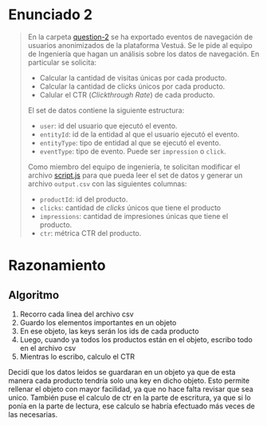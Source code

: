 # Enunciado 2

> En la carpeta [question-2](https://bitbucket.org/vestua-com/questions/src/main/question-2/) se ha exportado eventos de navegación de usuarios anonimizados de la plataforma Vestuá. Se le pide al equipo de Ingeniería que hagan un análisis sobre los datos de navegación. En particular se solicita:
>
> - Calcular la cantidad de visitas únicas por cada producto.
> - Calcular la cantidad de clicks únicos por cada producto.
> - Calular el CTR (*Clickthrough Rate*) de cada producto.
> 
> El set de datos contiene la siguiente estructura:
> 
> - `user`: id del usuario que ejecutó el evento.
> - `entityId`: id de la entidad al que el usuario ejecutó el evento.
> - `entityType`: tipo de entidad al que se ejecutó el evento.
> - `eventType`: tipo de evento. Puede ser `impression` o `click`.
> 
> Como miembro del equipo de ingeniería, te solicitan modificar el archivo [script.js](https://bitbucket.org/vestua-com/questions/src/main/question-2/script.js) para que pueda leer el set de datos y generar un archivo `output.csv` con las siguientes columnas:
> 
> - `productId`: id del producto.
> - `clicks`: cantidad de *clicks* únicos que tiene el producto
> - `impressions`: cantidad de impresiones únicas que tiene el producto.
> - `ctr`: métrica CTR del producto.

# Razonamiento

## Algoritmo

1. Recorro cada linea del archivo csv
1. Guardo los elementos importantes en un objeto
1. En ese objeto, las keys serán los ids de cada producto
1. Luego, cuando ya todos los productos están en el objeto, escribo todo en el archivo csv
1. Mientras lo escribo, calculo el CTR

Decidí que los datos leidos se guardaran en un objeto ya que de esta manera cada producto tendría solo una key en dicho objeto. Esto permite rellenar el objeto con mayor facilidad, ya que no hace falta revisar que sea unico.
También puse el calculo de ctr en la parte de escritura, ya que si lo ponía en la parte de lectura, ese calculo se habría efectuado más veces de las necesarias.